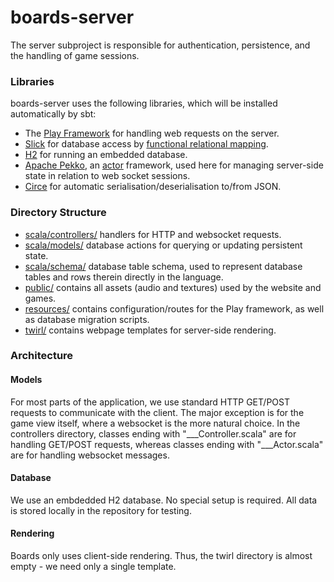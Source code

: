 # boards-server

The server subproject is responsible for authentication, persistence, and the handling of game sessions.

### Libraries

boards-server uses the following libraries, which will be installed automatically by sbt:

* The [Play Framework](https://www.playframework.com/) for handling web requests on the server.
* [Slick](https://scala-slick.org/) for database access by [functional relational mapping](https://scala-slick.org/talks/2014-06-09_33rd_Degree/Functional%20Relational%20Mapping%20with%20Slick.pdf).
* [H2](https://www.h2database.com/html/main.html) for running an embedded database.
* [Apache Pekko](https://pekko.apache.org/), an [actor](https://pekko.apache.org/docs/pekko/current/general/actors.html) framework, used here for managing server-side state in relation to web socket sessions.
* [Circe](https://circe.github.io/circe/) for automatic serialisation/deserialisation to/from JSON.

### Directory Structure

* [scala/controllers/](./src/main/public/scala/controllers) handlers for HTTP and websocket requests.
* [scala/models/](./src/main/public/scala/models) database actions for querying or updating persistent state.
* [scala/schema/](./src/main/public/scala/schema) database table schema, used to represent database tables and rows therein directly in the language.
* [public/](./src/main/public) contains all assets (audio and textures) used by the website and games.
* [resources/](./src/main/resources) contains configuration/routes for the Play framework, as well as database migration scripts.
* [twirl/](./src/main/twirl) contains webpage templates for server-side rendering.

### Architecture

#### Models
For most parts of the application, we use standard HTTP GET/POST requests to communicate with the client. The major exception is for the game view itself, where a websocket is the more natural choice. In the controllers directory, classes ending with "___Controller.scala" are for handling GET/POST requests, whereas classes ending with "___Actor.scala" are for handling websocket messages.

#### Database
We use an embdedded H2 database. No special setup is required. All data is stored locally in the repository for testing.

#### Rendering
Boards only uses client-side rendering. Thus, the twirl directory is almost empty - we need only a single template.
